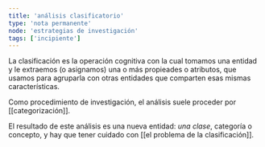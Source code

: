 ```yaml
---
title: 'análisis clasificatorio'
type: 'nota permanente'
node: 'estrategias de investigación'
tags: ['incipiente']
---
```


La clasificación es la operación cognitiva con la cual tomamos una entidad y le extraemos (o asignamos) una o más propieades o atributos, que usamos para agruparla con otras entidades que comparten esas mismas características.

Como procedimiento de investigación, el análisis suele proceder por [[categorización]].

El resultado de este análisis es una nueva entidad: *una clase*, categoría o concepto, y hay que tener cuidado con [[el problema de la clasificación]].